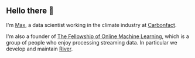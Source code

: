 ## Hello there 👋

I'm [Max](https://maxhalford.github.io/bio), a data scientist working in the climate industry at [Carbonfact](https://www.carbonfact.com/).

I'm also a founder of [The Fellowship of Online Machine Learning](https://www.notion.so/maxhalford/The-Fellowship-of-Online-Machine-Learning-8a264829ccf345a4b2627de38139ec8b?pvs=4), which is a group of people who enjoy processing streaming data. In particular we develop and maintain [River](https://riverml.xyz/0.19.0/).
